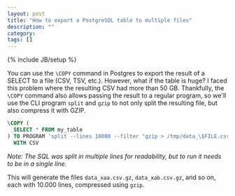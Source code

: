 ```yaml
---
layout: post
title: "How to export a PostgreSQL table to multiple files"
description: ""
category: 
tags: []
---
```

{% include JB/setup %}

You can use the `\COPY` command in Postgres to export the result of a SELECT to
a file (CSV, TSV, etc.). However, what if the table is huge? I faced this
problem where the resulting CSV had more than 50 GB. Thankfully, the `\COPY`
command also allows passing the result to a regular program, so we'll use the
CLI program `split` and `gzip` to not only split the resulting file, but also
compress it with GZIP.

```sql
\COPY (
  SELECT * FROM my_table
) TO PROGRAM 'split --lines 10000 --filter "gzip > /tmp/data_\$FILE.csv.gz"'
  WITH CSV
```

_Note: The SQL was split in multiple lines for readability, but to run it needs to be in a single line._

This will generate the files `data_xaa.csv.gz`, `data_xab.csv.gz`, and so on,
each with 10.000 lines, compressed using `gzip`.

